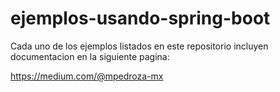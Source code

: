 # ejemplos-usando-spring-boot

Cada uno de los ejemplos listados en este repositorio incluyen documentacion en la siguiente pagina:

https://medium.com/@mpedroza-mx

